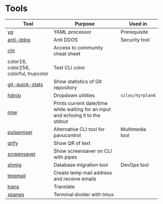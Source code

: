 # Tools
|Tool|Purpose|Used in|
|----|-------|-------|
|[yq](https://github.com/mikefarah/yq)|YAML processor|Prerequisite|
|[anti-ddos](https://github.com/anti-ddos/Anti-DDOS)|Anti DDOS|Security tool|
|[cht](https://cht.sh)|Access to community cheat sheet||
|color16, color256, colorful, truecolor|Test CLI color||
|[git-quick-stats](https://github.com/arzzen/git-quick-stats)|Show statistics of Git repository||
|[hdrop](https://github.com/hyprwm/contrib#hdrop)|Dropdown utilities|`silos/hyrpland`|
|[now](https://github.com/apankrat/now.sh)|Prints current date/time while waiting for an input and echoing it to the stdout||
|[pulsemixer](https://github.com/GeorgeFilipkin/pulsemixer)|Alternative CLI tool for pavucontrol|Multimedia tool|
|[qrify](https://github.com/alexanderepstein/Bash-Snippets)|Show QR of text||
|[screensaver](https://github.com/pipeseroni/pipes.sh)|Show screensaver on CLI with pipes||
|[shmig](https://github.com/mbucc/shmig)|Database migration tool|DevOps tool|
|[tmpmail](https://github.com/sdushantha/tmpmail)|Create temp mail address and receive emails||
|[trans](https://github.com/soimort/translate-shell)|Translate||
|[xpanes](https://github.com/greymd/tmux-xpanes)|Terminal divider with tmux||

